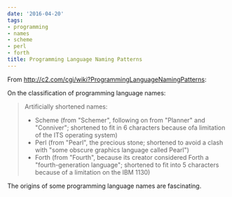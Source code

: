 ```yaml
---
date: '2016-04-20'
tags:
- programming
- names
- scheme
- perl
- forth
title: Programming Language Naming Patterns
---
```


From http://c2.com/cgi/wiki?ProgrammingLanguageNamingPatterns:

On the classification of programming language names:

>Artificially shortened names:
>
>- Scheme (from "Schemer", following on from "Planner" and "Conniver"; shortened to fit in 6 characters because ofa limitation of the ITS operating system)
>- Perl (from "Pearl", the precious stone; shortened to avoid a clash with "some obscure graphics language called Pearl")
>- Forth (from "Fourth", because its creator considered Forth a "fourth-generation language"; shortened to fit into 5 characters because of a limitation on the IBM 1130)

The origins of some programming language names are fascinating.
